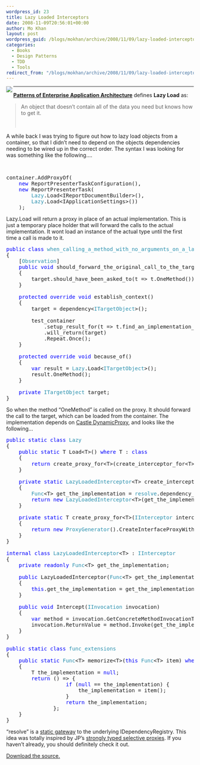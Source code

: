 ```yaml
---
wordpress_id: 23
title: Lazy Loaded Interceptors
date: 2008-11-09T20:56:01+00:00
author: Mo Khan
layout: post
wordpress_guid: /blogs/mokhan/archive/2008/11/09/lazy-loaded-interceptors.aspx
categories:
  - Books
  - Design Patterns
  - TDD
  - Tools
redirect_from: "/blogs/mokhan/archive/2008/11/09/lazy-loaded-interceptors.aspx/"
---
```

[<img src="http://mokhan.ca/blog/content/binary/51X1K7R6FGL._SL160_.jpg" align="left" border="0" />](http://www.amazon.com/gp/product/0321127420?ie=UTF8&tag=mokhthliofawa-20&linkCode=as2&camp=1789&creative=9325&creativeASIN=0321127420) 

****

**[Patterns of Enterprise Application Architecture](http://www.amazon.com/gp/product/0321127420?ie=UTF8&tag=mokhthliofawa-20&linkCode=as2&camp=1789&creative=9325&creativeASIN=0321127420)** defines **Lazy Load** as:

> An object that doesn&#8217;t contain all of the data you need but knows how to get it.
> 
> &nbsp;

A while back I was trying to figure out how to lazy load objects from a container, so that I didn&#8217;t need to depend on the objects dependencies needing to be wired up in the correct order. The syntax I was looking for was something like the following&#8230;.

<pre>&nbsp;</pre>

<pre>container.AddProxyOf(
    <span style="color: blue">new </span>ReportPresenterTaskConfiguration(),
    <span style="color: blue">new </span>ReportPresenterTask(
        <span style="color: #2b91af">Lazy</span>.Load&lt;IReportDocumentBuilder&gt;(),
        <span style="color: #2b91af">Lazy</span>.Load&lt;IApplicationSettings&gt;())
    );</pre>

Lazy.Load<T> will return a proxy in place of an actual implementation. This is just a temporary place holder that will forward the calls to the actual implementation. It wont load an instance of the actual type until the first time a call is made to it.

<pre><span style="color: blue">public class </span><span style="color: #2b91af">when_calling_a_method_with_no_arguments_on_a_lazy_loaded_proxy </span>: <span style="color: #2b91af">lazy_loaded_object_context
</span>{
    [<span style="color: #2b91af">Observation</span>]
    <span style="color: blue">public void </span>should_forward_the_original_call_to_the_target()
    {
        target.should_have_been_asked_to(t =&gt; t.OneMethod());
    }

    <span style="color: blue">protected override void </span>establish_context()
    {
        target = dependency&lt;<span style="color: #2b91af">ITargetObject</span>&gt;();

        test_container
            .setup_result_for(t =&gt; t.find_an_implementation_of&lt;<span style="color: #2b91af">ITargetObject</span>&gt;())
            .will_return(target)
            .Repeat.Once();
    }

    <span style="color: blue">protected override void </span>because_of()
    {
        <span style="color: blue">var </span>result = <span style="color: #2b91af">Lazy</span>.Load&lt;<span style="color: #2b91af">ITargetObject</span>&gt;();
        result.OneMethod();
    }

    <span style="color: blue">private </span><span style="color: #2b91af">ITargetObject </span>target;
}</pre>

So when the method &#8220;OneMethod&#8221; is called on the proxy. It should forward the call to the target, which can be loaded from the container. The implementation depends on [Castle DynamicProxy](http://www.castleproject.org/dynamicproxy/index.html), and looks like the following&#8230;

<pre><span style="color: blue">public static class </span><span style="color: #2b91af">Lazy
</span>{
    <span style="color: blue">public static </span>T Load&lt;T&gt;() <span style="color: blue">where </span>T : <span style="color: blue">class
    </span>{
        <span style="color: blue">return </span>create_proxy_for&lt;T&gt;(create_interceptor_for&lt;T&gt;());
    }

    <span style="color: blue">private static </span><span style="color: #2b91af">LazyLoadedInterceptor</span>&lt;T&gt; create_interceptor_for&lt;T&gt;() <span style="color: blue">where </span>T : <span style="color: blue">class
    </span>{
        <span style="color: #2b91af">Func</span>&lt;T&gt; get_the_implementation = <span style="color: #2b91af">resolve</span>.dependency_for&lt;T&gt;;
        <span style="color: blue">return new </span><span style="color: #2b91af">LazyLoadedInterceptor</span>&lt;T&gt;(get_the_implementation.memorize());
    }

    <span style="color: blue">private static </span>T create_proxy_for&lt;T&gt;(<span style="color: #2b91af">IInterceptor </span>interceptor)
    {
        <span style="color: blue">return new </span><span style="color: #2b91af">ProxyGenerator</span>().CreateInterfaceProxyWithoutTarget&lt;T&gt;(interceptor);
    }
}

<span style="color: blue">internal class </span><span style="color: #2b91af">LazyLoadedInterceptor</span>&lt;T&gt; : <span style="color: #2b91af">IInterceptor
</span>{
    <span style="color: blue">private readonly </span><span style="color: #2b91af">Func</span>&lt;T&gt; get_the_implementation;

    <span style="color: blue">public </span>LazyLoadedInterceptor(<span style="color: #2b91af">Func</span>&lt;T&gt; get_the_implementation)
    {
        <span style="color: blue">this</span>.get_the_implementation = get_the_implementation;
    }

    <span style="color: blue">public void </span>Intercept(<span style="color: #2b91af">IInvocation </span>invocation)
    {
        <span style="color: blue">var </span>method = invocation.GetConcreteMethodInvocationTarget();
        invocation.ReturnValue = method.Invoke(get_the_implementation(), invocation.Arguments);
    }
}

<span style="color: blue">public static class </span><span style="color: #2b91af">func_extensions
</span>{
    <span style="color: blue">public static </span><span style="color: #2b91af">Func</span>&lt;T&gt; memorize&lt;T&gt;(<span style="color: blue">this </span><span style="color: #2b91af">Func</span>&lt;T&gt; item) <span style="color: blue">where </span>T : <span style="color: blue">class
    </span>{
        T the_implementation = <span style="color: blue">null</span>;
        <span style="color: blue">return </span>() =&gt; {
                   <span style="color: blue">if </span>(<span style="color: blue">null </span>== the_implementation) {
                       the_implementation = item();
                   }
                   <span style="color: blue">return </span>the_implementation;
               };
    }
}</pre>

&#8220;resolve&#8221; is a [static gateway](http://blog.jpboodhoo.com/TheStaticGatewayPattern.aspx) to the underlying IDependencyRegistry. This idea was totally inspired by JP&#8217;s [strongly typed selective proxies](http://blog.jpboodhoo.com/ExplicitStronglyTypedSelectiveProxies.aspx). If you haven&#8217;t already, you should definitely check it out.

[Download the source.](http://mokhan.ca/blog/content/binary/interceptors.rar)